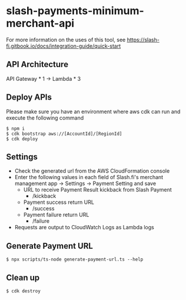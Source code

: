 # slash-payments-minimum-merchant-api

For more information on the uses of this tool, see
https://slash-fi.gitbook.io/docs/integration-guide/quick-start

## API Architecture

API Gateway \* 1 -> Lambda \* 3

## Deploy APIs

Please make sure you have an environment where aws cdk can run and execute the following command

```
$ npm i
$ cdk bootstrap aws://[AccountId]/[RegionId]
$ cdk deploy
```

## Settings

- Check the generated url from the AWS CloudFormation console
- Enter the following values in each field of Slash.fi's merchant management app -> Settings -> Payment Setting and save
  - URL to receive Payment Result kickback from Slash Payment
    - /kickback
  - Payment success return URL
    - /success
  - Payment failure return URL
    - /failure
- Requests are output to CloudWatch Logs as Lambda logs

## Generate Payment URL

```
$ npx scripts/ts-node generate-payment-url.ts --help
```

## Clean up

```
$ cdk destroy
```
